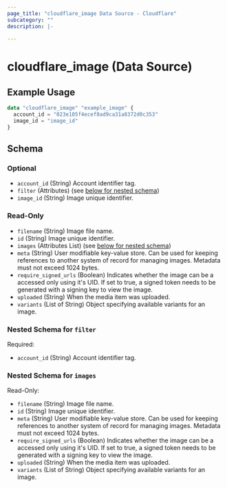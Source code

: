 ```yaml
---
page_title: "cloudflare_image Data Source - Cloudflare"
subcategory: ""
description: |-
  
---
```


# cloudflare_image (Data Source)



## Example Usage

```terraform
data "cloudflare_image" "example_image" {
  account_id = "023e105f4ecef8ad9ca31a8372d0c353"
  image_id = "image_id"
}
```

<!-- schema generated by tfplugindocs -->
## Schema

### Optional

- `account_id` (String) Account identifier tag.
- `filter` (Attributes) (see [below for nested schema](#nestedatt--filter))
- `image_id` (String) Image unique identifier.

### Read-Only

- `filename` (String) Image file name.
- `id` (String) Image unique identifier.
- `images` (Attributes List) (see [below for nested schema](#nestedatt--images))
- `meta` (String) User modifiable key-value store. Can be used for keeping references to another system of record for managing images. Metadata must not exceed 1024 bytes.
- `require_signed_urls` (Boolean) Indicates whether the image can be a accessed only using it's UID. If set to true, a signed token needs to be generated with a signing key to view the image.
- `uploaded` (String) When the media item was uploaded.
- `variants` (List of String) Object specifying available variants for an image.

<a id="nestedatt--filter"></a>
### Nested Schema for `filter`

Required:

- `account_id` (String) Account identifier tag.


<a id="nestedatt--images"></a>
### Nested Schema for `images`

Read-Only:

- `filename` (String) Image file name.
- `id` (String) Image unique identifier.
- `meta` (String) User modifiable key-value store. Can be used for keeping references to another system of record for managing images. Metadata must not exceed 1024 bytes.
- `require_signed_urls` (Boolean) Indicates whether the image can be a accessed only using it's UID. If set to true, a signed token needs to be generated with a signing key to view the image.
- `uploaded` (String) When the media item was uploaded.
- `variants` (List of String) Object specifying available variants for an image.


